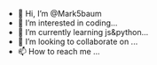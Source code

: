 - 👋 Hi, I’m @Mark5baum
- 👀 I’m interested in coding...
- 🌱 I’m currently learning js&python...
- 💞️ I’m looking to collaborate on ...
- 📫 How to reach me ...

<!---
Mark5baum/Mark5baum is a ✨ special ✨ repository because its `README.md` (this file) appears on your GitHub profile.
You can click the Preview link to take a look at your changes.
--->
